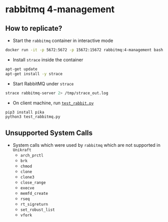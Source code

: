 # rabbitmq 4-management
## How to replicate?
- Start the `rabbitmq` container in interactive mode
```bash
docker run -it -p 5672:5672 -p 15672:15672 rabbitmq:4-management bash
```
- Install `strace` inside the container
```bash
apt-get update
apt-get install -y strace
```
- Start RabbitMQ under `strace`
```bash
strace rabbitmq-server 2> /tmp/strace_out.log
```
- On client machine, run [`test_rabbit.py`](app/test_rabbitmq.py)
```bash
pip3 install pika
python3 test_rabbitmq.py
```
## Unsupported System Calls
- System calls which were used by `rabbitmq` which are not supported in `Unikraft`
    - `arch_prctl`
    - `brk`
    - `chmod`
    - `clone`
    - `clone3`
    - `close_range`
    - `execve`
    - `memfd_create`
    - `rseq`
    - `rt_sigreturn`
    - `set_robust_list`
    - `vfork`
